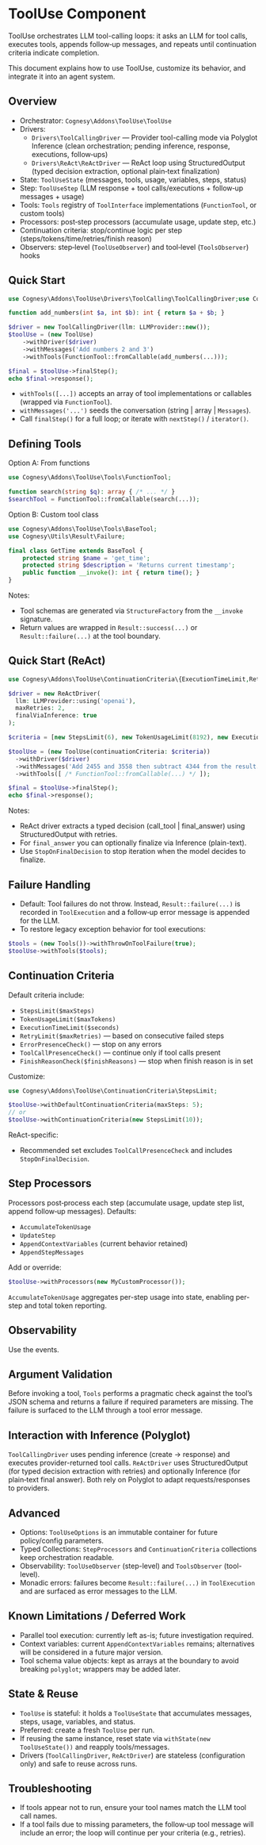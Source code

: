 # ToolUse Component

ToolUse orchestrates LLM tool-calling loops: it asks an LLM for tool calls, executes tools, appends follow‑up messages, and repeats until continuation criteria indicate completion.

This document explains how to use ToolUse, customize its behavior, and integrate it into an agent system.

## Overview

- Orchestrator: `Cognesy\Addons\ToolUse\ToolUse`
- Drivers:
  - `Drivers\ToolCallingDriver` — Provider tool-calling mode via Polyglot Inference (clean orchestration; pending inference, response, executions, follow‑ups)
  - `Drivers\ReAct\ReActDriver` — ReAct loop using StructuredOutput (typed decision extraction, optional plain‑text finalization)
- State: `ToolUseState` (messages, tools, usage, variables, steps, status)
- Step: `ToolUseStep` (LLM response + tool calls/executions + follow‑up messages + usage)
- Tools: `Tools` registry of `ToolInterface` implementations (`FunctionTool`, or custom tools)
- Processors: post‑step processors (accumulate usage, update step, etc.)
- Continuation criteria: stop/continue logic per step (steps/tokens/time/retries/finish reason)
- Observers: step‑level (`ToolUseObserver`) and tool‑level (`ToolsObserver`) hooks

## Quick Start

```php
use Cognesy\Addons\ToolUse\Drivers\ToolCalling\ToolCallingDriver;use Cognesy\Addons\ToolUse\Tools\FunctionTool;use Cognesy\Addons\ToolUse\ToolUse;use Cognesy\Polyglot\Inference\LLMProvider;

function add_numbers(int $a, int $b): int { return $a + $b; }

$driver = new ToolCallingDriver(llm: LLMProvider::new());
$toolUse = (new ToolUse)
    ->withDriver($driver)
    ->withMessages('Add numbers 2 and 3')
    ->withTools(FunctionTool::fromCallable(add_numbers(...)));

$final = $toolUse->finalStep();
echo $final->response();
```

- `withTools([...])` accepts an array of tool implementations or callables (wrapped via `FunctionTool`).
- `withMessages('...')` seeds the conversation (string | array | `Messages`).
- Call `finalStep()` for a full loop; or iterate with `nextStep()` / `iterator()`.

## Defining Tools

Option A: From functions

```php
use Cognesy\Addons\ToolUse\Tools\FunctionTool;

function search(string $q): array { /* ... */ }
$searchTool = FunctionTool::fromCallable(search(...));
```

Option B: Custom tool class

```php
use Cognesy\Addons\ToolUse\Tools\BaseTool;
use Cognesy\Utils\Result\Failure;

final class GetTime extends BaseTool {
    protected string $name = 'get_time';
    protected string $description = 'Returns current timestamp';
    public function __invoke(): int { return time(); }
}
```

Notes:
- Tool schemas are generated via `StructureFactory` from the `__invoke` signature.
- Return values are wrapped in `Result::success(...)` or `Result::failure(...)` at the tool boundary.

## Quick Start (ReAct)

```php
use Cognesy\Addons\ToolUse\ContinuationCriteria\{ExecutionTimeLimit,RetryLimit,StepsLimit,TokenUsageLimit};use Cognesy\Addons\ToolUse\Drivers\ReAct\ReActDriver;use Cognesy\Addons\ToolUse\Drivers\ReAct\StopOnFinalDecision;use Cognesy\Addons\ToolUse\ToolUse;use Cognesy\Polyglot\Inference\LLMProvider;

$driver = new ReActDriver(
  llm: LLMProvider::using('openai'),
  maxRetries: 2,
  finalViaInference: true
);

$criteria = [new StepsLimit(6), new TokenUsageLimit(8192), new ExecutionTimeLimit(60), new RetryLimit(2), new StopOnFinalDecision()];

$toolUse = (new ToolUse(continuationCriteria: $criteria))
  ->withDriver($driver)
  ->withMessages('Add 2455 and 3558 then subtract 4344 from the result.')
  ->withTools([ /* FunctionTool::fromCallable(...) */ ]);

$final = $toolUse->finalStep();
echo $final->response();
```

Notes:
- ReAct driver extracts a typed decision (call_tool | final_answer) using StructuredOutput with retries.
- For `final_answer` you can optionally finalize via Inference (plain-text).
- Use `StopOnFinalDecision` to stop iteration when the model decides to finalize.

## Failure Handling

- Default: Tool failures do not throw. Instead, `Result::failure(...)` is recorded in `ToolExecution` and a follow‑up error message is appended for the LLM.
- To restore legacy exception behavior for tool executions:

```php
$tools = (new Tools())->withThrowOnToolFailure(true);
$toolUse->withTools($tools);
```

## Continuation Criteria

Default criteria include:
- `StepsLimit($maxSteps)`
- `TokenUsageLimit($maxTokens)`
- `ExecutionTimeLimit($seconds)`
- `RetryLimit($maxRetries)` — based on consecutive failed steps
- `ErrorPresenceCheck()` — stop on any errors
- `ToolCallPresenceCheck()` — continue only if tool calls present
- `FinishReasonCheck($finishReasons)` — stop when finish reason is in set

Customize:

```php
use Cognesy\Addons\ToolUse\ContinuationCriteria\StepsLimit;

$toolUse->withDefaultContinuationCriteria(maxSteps: 5);
// or
$toolUse->withContinuationCriteria(new StepsLimit(10));
```

ReAct-specific:
- Recommended set excludes `ToolCallPresenceCheck` and includes `StopOnFinalDecision`.

## Step Processors

Processors post‑process each step (accumulate usage, update step list, append follow‑up messages). Defaults:
- `AccumulateTokenUsage`
- `UpdateStep`
- `AppendContextVariables` (current behavior retained)
- `AppendStepMessages`

Add or override:

```php
$toolUse->withProcessors(new MyCustomProcessor());
```

`AccumulateTokenUsage` aggregates per-step usage into state, enabling per-step and total token reporting.

## Observability

Use the events.

## Argument Validation

Before invoking a tool, `Tools` performs a pragmatic check against the tool’s JSON schema and returns a failure if required parameters are missing. The failure is surfaced to the LLM through a tool error message.

## Interaction with Inference (Polyglot)

`ToolCallingDriver` uses pending inference (create → response) and executes provider-returned tool calls. `ReActDriver` uses StructuredOutput (for typed decision extraction with retries) and optionally Inference (for plain‑text final answer). Both rely on Polyglot to adapt requests/responses to providers.

## Advanced

- Options: `ToolUseOptions` is an immutable container for future policy/config parameters.
- Typed Collections: `StepProcessors` and `ContinuationCriteria` collections keep orchestration readable.
- Observability: `ToolUseObserver` (step-level) and `ToolsObserver` (tool-level).
- Monadic errors: failures become `Result::failure(...)` in `ToolExecution` and are surfaced as error messages to the LLM.

## Known Limitations / Deferred Work

- Parallel tool execution: currently left as-is; future investigation required.
- Context variables: current `AppendContextVariables` remains; alternatives will be considered in a future major version.
- Tool schema value objects: kept as arrays at the boundary to avoid breaking `polyglot`; wrappers may be added later.

## State & Reuse

- `ToolUse` is stateful: it holds a `ToolUseState` that accumulates messages, steps, usage, variables, and status.
- Preferred: create a fresh `ToolUse` per run.
- If reusing the same instance, reset state via `withState(new ToolUseState())` and reapply tools/messages.
- Drivers (`ToolCallingDriver`, `ReActDriver`) are stateless (configuration only) and safe to reuse across runs.

## Troubleshooting

- If tools appear not to run, ensure your tool names match the LLM tool call names.
- If a tool fails due to missing parameters, the follow‑up tool message will include an error; the loop will continue per your criteria (e.g., retries).
